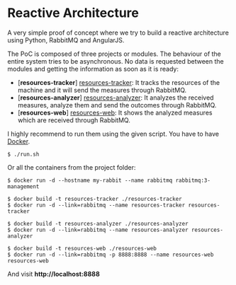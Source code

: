 # Reactive Architecture
A very simple proof of concept where we try to build a reactive architecture using Python, RabbitMQ and AngularJS.

The PoC is composed of three projects or modules. The behaviour of the entire system tries to be asynchronous. No data is requested between the modules and getting the information as soon as it is ready:

- [**resources-tracker**] [resources-tracker]: It tracks the resources of the machine and it will send the measures through RabbitMQ.
- [**resources-analyzer**] [resources-analyzer]: It analyzes the received measures, analyze them and send the outcomes through RabbitMQ.
- [**resources-web**] [resources-web]: It shows the analyzed measures which are received through RabbitMQ.

I highly recommend to run them using the given script. You have to have [Docker][docker].

```
$ ./run.sh
```

Or all the containers from the project folder:

```
$ docker run -d --hostname my-rabbit --name rabbitmq rabbitmq:3-management
```

```
$ docker build -t resources-tracker ./resources-tracker
$ docker run -d --link=rabbitmq --name resources-tracker resources-tracker
```

```
$ docker build -t resources-analyzer ./resources-analyzer
$ docker run -d --link=rabbitmq --name resources-analyzer resources-analyzer
```

```
$ docker build -t resources-web ./resources-web
$ docker run -d --link=rabbitmq -p 8888:8888 --name resources-web resources-web
```

And visit **http://localhost:8888**



[resources-tracker]:<https://github.com/mendrugory/reactive-architecture-python/tree/master/resources-tracker>
[resources-analyzer]:<https://github.com/mendrugory/reactive-architecture-python/tree/master/resources-analyzer>
[resources-web]:<https://github.com/mendrugory/reactive-architecture-python/tree/master/resources-web>
[docker]:<https://docs.docker.com/engine/installation/>


